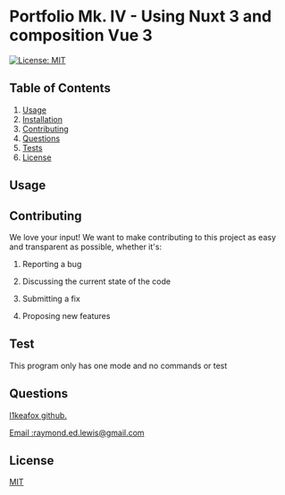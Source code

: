 # Portfolio Mk. IV - Using Nuxt 3 and composition Vue 3

[![License: MIT](https://img.shields.io/badge/License-MIT-yellow.svg)](https://opensource.org/licenses/MIT)

## Table of Contents

1.  [Usage](#Usage)
2.  [Installation](#Installation)
3.  [Contributing](#Contributing)
4.  [Questions](#Questions)
5.  [Tests](#Tests)
6.  [License](#License)

## Usage


## Contributing

We love your input! We want to make contributing to this project as easy and transparent as possible, whether it's:

1.  Reporting a bug

2.  Discussing the current state of the code

3.  Submitting a fix

4.  Proposing new features

## Test

This program only has one mode and no commands or test

## Questions

<a href='https://github.com/l1keafox'>l1keafox github.</a>

<a href="mailto: raymond.ed.lewis@gmail.com">Email :raymond.ed.lewis@gmail.com</a>

## License

[MIT](https://choosealicense.com/licenses/mit/)

